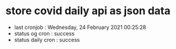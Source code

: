# store covid daily api as json data

- last cronjob : Wednesday, 24 February 2021 00:25:28
- status og cron : success
- status daily cron : success
      
      
